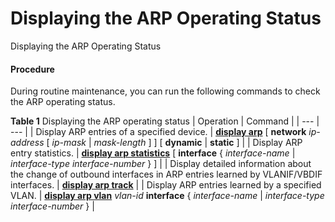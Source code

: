 Displaying the ARP Operating Status
===================================

Displaying the ARP Operating Status

#### Procedure

During routine maintenance, you can run the following commands to check the ARP operating status.

**Table 1** Displaying the ARP operating status
| Operation | Command |
| --- | --- |
| Display ARP entries of a specified device. | [**display arp**](cmdqueryname=display+arp) [ **network** *ip-address* [ *ip-mask* | *mask-length* ] ] [ **dynamic** | **static** ] |
| Display ARP entry statistics. | [**display arp statistics**](cmdqueryname=display+arp+statistics) [ **interface** { *interface-name* | *interface-type* *interface-number* } ] |
| Display detailed information about the change of outbound interfaces in ARP entries learned by VLANIF/VBDIF interfaces. | [**display arp track**](cmdqueryname=display+arp+track) |
| Display ARP entries learned by a specified VLAN. | [**display arp vlan**](cmdqueryname=display+arp+vlan) *vlan-id* **interface** { *interface-name* | *interface-type* *interface-number* } |